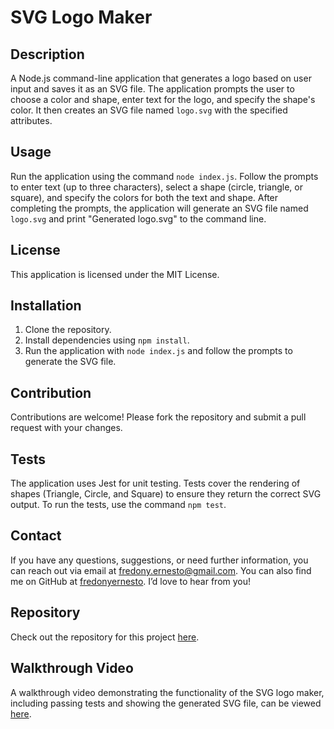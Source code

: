 # SVG Logo Maker

## Description
A Node.js command-line application that generates a logo based on user input and saves it as an SVG file. The application prompts the user to choose a color and shape, enter text for the logo, and specify the shape's color. It then creates an SVG file named `logo.svg` with the specified attributes.

## Usage
Run the application using the command `node index.js`. Follow the prompts to enter text (up to three characters), select a shape (circle, triangle, or square), and specify the colors for both the text and shape. After completing the prompts, the application will generate an SVG file named `logo.svg` and print "Generated logo.svg" to the command line.

## License
This application is licensed under the MIT License.

## Installation
1. Clone the repository.
2. Install dependencies using `npm install`.
3. Run the application with `node index.js` and follow the prompts to generate the SVG file.

## Contribution
Contributions are welcome! Please fork the repository and submit a pull request with your changes.

## Tests
The application uses Jest for unit testing. Tests cover the rendering of shapes (Triangle, Circle, and Square) to ensure they return the correct SVG output. To run the tests, use the command `npm test`.

## Contact
If you have any questions, suggestions, or need further information, you can reach out via email at [fredony.ernesto@gmail.com](mailto:fredony.ernesto@gmail.com). You can also find me on GitHub at [fredonyernesto](https://github.com/fredonyernesto). I’d love to hear from you!

## Repository
Check out the repository for this project [here](https://github.com/fredonyernesto/svg-logo-maker).

## Walkthrough Video
A walkthrough video demonstrating the functionality of the SVG logo maker, including passing tests and showing the generated SVG file, can be viewed [here](https://link-to-your-video).
